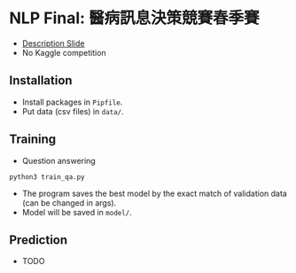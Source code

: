 # NLP Final: 醫病訊息決策競賽春季賽
- [Description Slide](https://drive.google.com/file/d/1s8Ks23clANaH0azIkw2GtzWmwFIEH4C7/view)
- No Kaggle competition

## Installation
- Install packages in `Pipfile`.
- Put data (csv files) in `data/`.

## Training
- Question answering
```
python3 train_qa.py
```
- The program saves the best model by the exact match of validation data (can be changed in args).
- Model will be saved in `model/`.

## Prediction
- TODO
